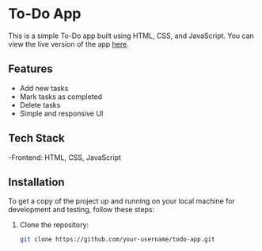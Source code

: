 # To-Do App

This is a simple To-Do app built using HTML, CSS, and JavaScript. You can view the live version of the app [here](https://todoappyuva.netlify.app/).

## Features

- Add new tasks
- Mark tasks as completed
- Delete tasks
- Simple and responsive UI

## Tech Stack

-Frontend: HTML, CSS, JavaScript

## Installation

To get a copy of the project up and running on your local machine for development and testing, follow these steps:

1. Clone the repository:

   ```bash
   git clone https://github.com/your-username/todo-app.git

